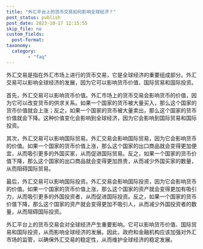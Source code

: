 ```yaml
---
title: "外汇平台上的货币交易如何影响全球经济？"
post_status: publish
post_date: 2023-10-17 12:15:55
skip_file: no
custom_fields: 
  post-format: 
taxonomy:
  category:
        - "faq"
---
```


外汇交易是指在外汇市场上进行的货币交易，它是全球经济的重要组成部分。外汇交易可以影响全球经济的发展，因为它可以影响货币价值、国际贸易和国际投资。

首先，外汇交易可以影响货币价值。外汇市场上的货币交易会影响货币的价值，因为它可以改变货币的供求关系。如果一个国家的货币被大量买入，那么这个国家的货币价值就会上涨；反之，如果一个国家的货币被大量卖出，那么这个国家的货币价值就会下降。这种价值变化会影响到全球经济，因为它会影响到国际贸易和国际投资。

其次，外汇交易可以影响国际贸易。外汇交易会影响国际贸易，因为它会影响货币的价值。如果一个国家的货币价值上涨，那么这个国家的出口商品就会变得更加便宜，从而吸引更多的外国买家，从而促进国际贸易。反之，如果一个国家的货币价值下降，那么这个国家的出口商品就会变得更加昂贵，从而减少外国买家的数量，从而阻碍国际贸易。

最后，外汇交易可以影响国际投资。外汇交易会影响国际投资，因为它会影响货币的价值。如果一个国家的货币价值上涨，那么这个国家的资产就会变得更加有吸引力，从而吸引更多的外国投资者，从而促进国际投资。反之，如果一个国家的货币价值下降，那么这个国家的资产就会变得更加不吸引人，从而减少外国投资者的数量，从而阻碍国际投资。

外汇平台上的货币交易会对全球经济产生重要影响。它可以影响货币价值、国际贸易和国际投资，从而影响全球经济的发展。因此，政府和金融机构应该加强对外汇市场的监管，以确保外汇交易的稳定性，从而维护全球经济的稳定发展。
